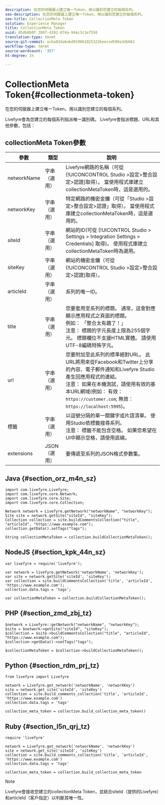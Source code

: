 ```yaml
---
description: 在您的伺服器上建立唯一Token，用以識別您建立的每個系列。
seo-description: 在您的伺服器上建立唯一Token，用以識別您建立的每個系列。
seo-title: CollectionMeta Token
solution: Experience Manager
title: CollectionMeta Token
uuid: d5db0b0f-2807-4392-874a-94ac3c1e7550
translation-type: tm+mt
source-git-commit: acba83da6abd919062025322beeced500a3db662
workflow-type: tm+mt
source-wordcount: '357'
ht-degree: 1%

---
```



# CollectionMeta Token{#collectionmeta-token}

在您的伺服器上建立唯一Token，用以識別您建立的每個系列。

Livefyre會為您建立的每個系列指派唯一識別碼。 Livefyre會指派標題、URL和其他參數，包括：

## collectionMeta Token參數

| 參數 | 類型 | 說明 |
|--- |--- |--- |
| networkName | 字串（選用） | Livefyre網路的名稱（可從{!UICONCONTROL Studio >設定>整合設定>認證]取得）。 當使用程式庫建立collectionMetaToken時，這是選用的。 |
| networkKey | 字串（選用） | 特定網路的機密金鑰（可從「Studio >設定>整合設定>認證」取得）。 當使用程式庫建立collectionMetaToken時，這是選用的。 |
| siteId | 字串（選用） | 網站的ID(可從 [!UICONTROL Studio > Settings > Integration Settings > Credentials] 取得)。 使用程式庫建立collectionMetaToken時為選用。 |
| siteKey | 字串（選用） | 網站的機密金鑰（可從{!UICONCONTROL Studio >設定>整合設定>認證]取得）。 |
| articleId | 字串（選用） | 系列的唯一ID。 |
| title | 字串（選用） | 您要套用至系列的標題。 通常，這會對應顯示應用程式之頁面的標題。 <br>例如： 「整合太有趣了！」 <br>注意：  標題的字元長度上限為255個字元。 標題欄位不支援HTML實體。 請使用UTF-8編碼特殊字元。 |
| url | 字串（選用） | 您要附加至此系列的標準絕對URL。 此URL將用來從Facebook和Twitter上分享的內容、電子郵件通知和Livefyre Studio產生回應用程式的連結。 <br>注意：  如果在本機測試，請使用有效的基本URL網域(例如： 有效： `https://customer.com`; 無效： `https://localhost:5995`)。 |
| 標籤 | 字串（選用） | 以逗號分隔的單一關鍵字或片語清單。 使用Studio依標籤搜尋系列。  </br>注意：  標籤不能包含空格。 如果您希望在UI中顯示空格，請使用底線。 |
| extensions | JSON（選用） | 要傳遞至系列的JSON格式參數集。 |

## Java {#section_orz_m4n_sz}

```
import com.livefyre.Livefyre; 
import com.livefyre.core.Network; 
import com.livefyre.core.Site; 
import com.livefyre.core.Collection; 
  
Network network = Livefyre.getNetwork("networkName", "networkKey"); 
Site site = network.getSite("siteId", "siteKey"); 
Collection collection = site.buildCommentsCollection("title", "articleId", "https://www.example.com"); 
collection.getData().setTags("tags"); 
  
String collectionMetaToken = collection.buildCollectionMetaToken();
```

## NodeJS {#section_kpk_44n_sz}

```
var livefyre = require('livefyre'); 
  
var network = livefyre.getNetwork('networkName', 'networkKey'); 
var site = network.getSite('siteId', 'siteKey'); 
var collection = site.buildCommentsCollection('title', 'articleId', 'https://www.example.com'); 
collection.data.tags = 'tags'; 
  
var collectionMetaToken = collection.buildCollectionMetaToken(); 
```

## PHP {#section_zmd_zbj_tz}

```
$network = Livefyre::getNetwork("networkName", "networkKey"); 
$site = $network->getSite("siteId", "siteKey"); 
$collection = $site->buildCommentsCollection("title", "articleId", "https://www.example.com"); 
$collection->getData()->setTags("tags"); 
  
$collectionMetaToken = $collection->buildCollectionMetaToken();
```

## Python {#section_rdm_prj_tz}

```
from livefyre import Livefyre 
  
network = Livefyre.get_network('networkName', 'networkKey') 
site = network.get_site('siteId', 'siteKey') 
collection = site.build_comments_collection('title', 'articleId', 'https://www.example.com') 
collection.data.tags = 'tags' 
  
collection_meta_token = collection.build_collection_meta_token()
```

## Ruby {#section_l5n_qrj_tz}

```
require 'livefyre' 
  
network = Livefyre.get_network('networkName', 'networkKey') 
site = network.get_site('siteId', 'siteKey') 
collection = site.build_comments_collection('title', 'articleId', 'https://www.example.com') 
collection.data.tags = 'tags' 
  
collection_meta_token = collection.build_collection_meta_token 
```

>[!NOTE]
>
>Livefyre會接收您建立的collectionMeta Token，並結合siteId（提供的Livefyre）和articleId（客戶指定）以判斷其唯一性。
